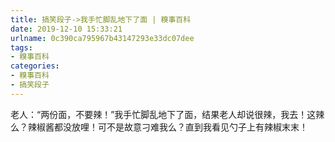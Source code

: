 ```yaml
---
title: 搞笑段子->我手忙脚乱地下了面 | 糗事百科
date: 2019-12-10 15:33:21
urlname: 0c390ca795967b43147293e33dc07dee
tags: 
- 糗事百科
categories:
- 糗事百科
- 搞笑段子
---
```

老人：“两份面，不要辣！”我手忙脚乱地下了面，结果老人却说很辣，我去！这辣么？辣椒酱都没放哩！可不是故意刁难我么？直到我看见勺子上有辣椒末末！


